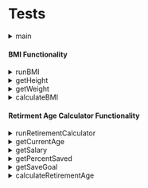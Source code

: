 # Tests

<details>
<summary>main</summary>

``` diff
- Execute BMI function
- Execute Retirement Estimator function
- Exit
- Enter non-available choice
```
</details>

#### BMI Functionality

<details>
<summary>runBMI</summary>

```diff
- Ensure output is formatted correctly
```
</details>

<details>
<summary>getHeight</summary>

```diff
- Enter negative value for `foot` and `inch`
- Enter 0 for `foot`
- Enter 0 for `inch`
- Enter double for `foot`
- Enter double for `inch`
- Enter value > 12 for `inch`
- Enter value > 9 for `foot`
- Enter alphabetic characters
```
</details>

<details>
<summary>getWeight</summary>

```diff
- Enter negative value
- Enter 0
- Enter positive value
- Enter double value
- Enter alphabetic characters
```
</details>

<details>
<summary>calculateBMI</summary>

```diff
- Ensure value is calculated correctly
- Achieve BMI 18.4
- Achieve BMI 18.5
- Achieve BMI 24.9
- Achieve BMI 25
- Achieve BMI 29.9
- Achieve BMI 30
```
</details>

#### Retirment Age Calculator Functionality

<details>
<summary>runRetirementCalculator</summary>

```diff
- Ensure output is formatted correctly
```
</details>
<details>
<summary>getCurrentAge</summary>

```diff
- Enter negative value
- Enter 0
- Enter 1
- Enter 99
- Enter 100
- Enter double value
- Enter alphabetic characters
```
</details>
<details>
<summary>getSalary</summary>

```diff
- Enter negative value
- Enter 0
- Enter double value
- Enter alphabetic characters
```
</details>
<details>
<summary>getPercentSaved</summary>

```diff
- Enter negative value
- Enter 0
- Enter 100
- Enter 101
- Enter double value
- Enter alphabetic characters
```
</details>
<details>
<summary>getSaveGoal</summary>

```diff
- Enter negative value
- Enter 0
- Enter double value
- Enter alphabetic characters
```
</details>
<details>
<summary>calculateRetirementAge</summary>

```diff
- Ensure value is calculated correctly
- Achieve value less than 100
- Achieve value equal to 100
- Achieve value greater than 100
- Achieve value less than current age
```
</details>